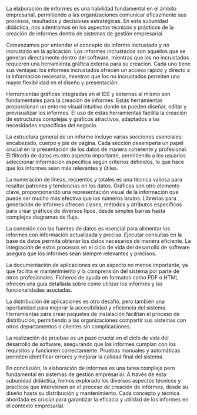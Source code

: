 La elaboración de informes es una habilidad fundamental en el ámbito empresarial, permitiendo a las organizaciones comunicar eficazmente sus procesos, resultados y decisiones estratégicas. En esta subunidad didáctica, nos adentramos en los aspectos técnicos y prácticos de la creación de informes dentro de sistemas de gestión empresarial.

Comenzamos por entender el concepto de informe incrustado y no incrustado en la aplicación. Los informes incrustados son aquellos que se generan directamente dentro del software, mientras que los no incrustados requieren una herramienta gráfica externa para su creación. Cada uno tiene sus ventajas: los informes incrustados ofrecen un acceso rápido y directo a la información necesaria, mientras que los no incrustados permiten una mayor flexibilidad en el diseño y presentación.

Herramientas gráficas integradas en el IDE y externas al mismo son fundamentales para la creación de informes. Estas herramientas proporcionan un entorno visual intuitivo donde se pueden diseñar, editar y previsualizar los informes. El uso de estas herramientas facilita la creación de estructuras complejas y gráficos atractivos, adaptados a las necesidades específicas del negocio.

La estructura general de un informe incluye varias secciones esenciales: encabezado, cuerpo y pie de página. Cada sección desempeña un papel crucial en la presentación de los datos de manera coherente y profesional. El filtrado de datos es otro aspecto importante, permitiendo a los usuarios seleccionar información específica según criterios definidos, lo que hace que los informes sean más relevantes y útiles.

La numeración de líneas, recuentos y totales es una técnica valiosa para resaltar patrones y tendencias en los datos. Gráficos son otro elemento clave, proporcionando una representación visual de la información que puede ser mucho más efectiva que los números brutos. Librerías para generación de informes ofrecen clases, métodos y atributos específicos para crear gráficos de diversos tipos, desde simples barras hasta complejos diagramas de flujo.

La conexión con las fuentes de datos es esencial para alimentar los informes con información actualizada y precisa. Ejecutar consultas en la base de datos permite obtener los datos necesarios de manera eficiente. La integración de estos procesos en el ciclo de vida del desarrollo de software asegura que los informes sean siempre relevantes y precisos.

La documentación de aplicaciones es un aspecto no menos importante, ya que facilita el mantenimiento y la comprensión del sistema por parte de otros profesionales. Ficheros de ayuda en formatos como PDF o HTML ofrecen una guía detallada sobre cómo utilizar los informes y las funcionalidades asociadas.

La distribución de aplicaciones es otro desafío, pero también una oportunidad para mejorar la accesibilidad y eficiencia del sistema. Herramientas para crear paquetes de instalación facilitan el proceso de distribución, permitiendo a las organizaciones compartir sus sistemas con otros departamentos o clientes sin complicaciones.

La realización de pruebas es un paso crucial en el ciclo de vida del desarrollo de software, asegurando que los informes cumplan con los requisitos y funcionen correctamente. Pruebas manuales y automáticas permiten identificar errores y mejorar la calidad final del sistema.

En conclusión, la elaboración de informes es una tarea compleja pero fundamental en sistemas de gestión empresarial. A través de esta subunidad didáctica, hemos explorado los diversos aspectos técnicos y prácticos que intervienen en el proceso de creación de informes, desde su diseño hasta su distribución y mantenimiento. Cada concepto y técnica abordada es crucial para garantizar la eficacia y utilidad de los informes en el contexto empresarial.

